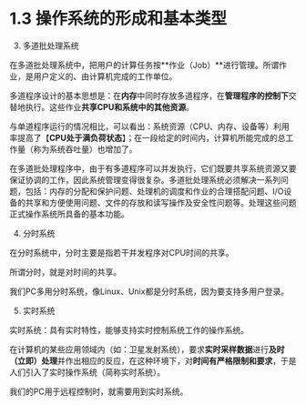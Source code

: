 # 1.3 操作系统的形成和基本类型

3. 多道批处理系统

在多道批处理系统中，把用户的计算任务按**作业（Job）**进行管理。所谓作业，是用户定义的、由计算机完成的工作单位。

多道程序设计的基本思想是：在**内存**中同时存放多道程序，在**管理程序的控制下**交替地执行。这些作业**共享CPU和系统中的其他资源**。

与单道程序运行的情况相比，可以看出：系统资源（CPU、内存、设备等）利用率提高了【**CPU处于满负荷状态**】；在一段给定的时间内，计算机所能完成的总工作量（称为系统吞吐量）也增加了。

在多道批处理程序中，由于有多道程序可以并发执行，它们既要共享系统资源又要保证协调的工作，因此系统管理变得很复杂。多道批处理系统必须解决一系列问题，包括：内存的分配和保护问题、处理机的调度和作业的合理搭配问题、I/O设备的共享和方便使用问题、文件的存放和读写操作及安全性问题等。处理这些问题正式操作系统所具备的基本功能。

4. 分时系统

在分时系统中，分时主要是指若干并发程序对CPU时间的共享。

所谓分时，就是对时间的共享。

我们PC多用分时系统，像Linux、Unix都是分时系统，因为要支持多用户登录。

5. 实时系统

实时系统：具有实时特性，能够支持实时控制系统工作的操作系统。

在计算机的某些应用领域内（如：卫星发射系统），要求**实时采样数据**进行**及时（立即）处理**并作出相应的反应，在这种环境下，对**时间有严格限制和要求**，于是人们引入了实时操作系统（简称实时系统）。

我们的PC用于远程控制时，就需要用到实时系统。

